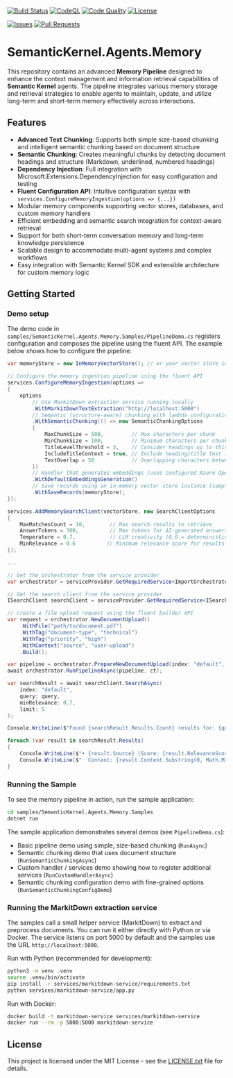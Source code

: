 [![Build Status](https://github.com/kbeaugrand/SemanticKernel.Agents.Memory/actions/workflows/ci.yml/badge.svg)](https://github.com/kbeaugrand/SemanticKernel.Agents.Memory/actions/workflows/ci.yml)
[![CodeQL](https://github.com/kbeaugrand/SemanticKernel.Agents.Memory/actions/workflows/codeql-analysis.yml/badge.svg)](https://github.com/kbeaugrand/SemanticKernel.Agents.Memory/actions/workflows/codeql-analysis.yml)
[![Code Quality](https://github.com/kbeaugrand/SemanticKernel.Agents.Memory/actions/workflows/code-quality.yml/badge.svg)](https://github.com/kbeaugrand/SemanticKernel.Agents.Memory/actions/workflows/code-quality.yml)
[![License](https://img.shields.io/github/license/kbeaugrand/SemanticKernel.Agents.Memory.svg)](https://github.com/kbeaugrand/SemanticKernel.Agents.Memory/blob/main/LICENSE.txt)


[![Issues](https://img.shields.io/github/issues/kbeaugrand/SemanticKernel.Agents.Memory.svg)](https://github.com/kbeaugrand/SemanticKernel.Agents.Memory/issues)
[![Pull Requests](https://img.shields.io/github/issues-pr/kbeaugrand/SemanticKernel.Agents.Memory.svg)](https://github.com/kbeaugrand/SemanticKernel.Agents.Memory/pulls)

# SemanticKernel.Agents.Memory

This repository contains an advanced **Memory Pipeline** designed to enhance the context management and information retrieval capabilities of **Semantic Kernel** agents. The pipeline integrates various memory storage and retrieval strategies to enable agents to maintain, update, and utilize long-term and short-term memory effectively across interactions.

## Features

- **Advanced Text Chunking**: Supports both simple size-based chunking and intelligent semantic chunking based on document structure
- **Semantic Chunking**: Creates meaningful chunks by detecting document headings and structure (Markdown, underlined, numbered headings)
- **Dependency Injection**: Full integration with Microsoft.Extensions.DependencyInjection for easy configuration and testing
- **Fluent Configuration API**: Intuitive configuration syntax with `services.ConfigureMemoryIngestion(options => {...})`
- Modular memory components supporting vector stores, databases, and custom memory handlers  
- Efficient embedding and semantic search integration for context-aware retrieval  
- Support for both short-term conversation memory and long-term knowledge persistence  
- Scalable design to accommodate multi-agent systems and complex workflows  
- Easy integration with Semantic Kernel SDK and extensible architecture for custom memory logic  

## Getting Started

### Demo setup

The demo code in `samples/SemanticKernel.Agents.Memory.Samples/PipelineDemo.cs` registers configuration and composes the pipeline using the fluent API. The example below shows how to configure the pipeline:

```csharp
var memoryStore = new InMemoryVectorStore(); // or your vector store implementation

// Configure the memory ingestion pipeline using the fluent API
services.ConfigureMemoryIngestion(options =>
{
    options
        // Use MarkitDown extraction service running locally
        .WithMarkitDownTextExtraction("http://localhost:5000")
        // Semantic (structure-aware) chunking with lambda configuration
        .WithSemanticChunking(() => new SemanticChunkingOptions
        {
            MaxChunkSize = 500,         // Max characters per chunk
            MinChunkSize = 100,         // Minimum characters per chunk for structure-aware splitting
            TitleLevelThreshold = 3,    // Consider headings up to this level as titles
            IncludeTitleContext = true, // Include heading/title text in chunk context
            TextOverlap = 50            // Overlapping characters between adjacent chunks
        })
        // Handler that generates embeddings (uses configured Azure OpenAI or mock generator)
        .WithDefaultEmbeddingsGeneration()
        // Save records using an in-memory vector store instance (samples use this for demos)
        .WithSaveRecords(memoryStore);
});

services.AddMemorySearchClient(vectorStore, new SearchClientOptions
{
    MaxMatchesCount = 10,        // Max search results to retrieve
    AnswerTokens = 300,          // Max tokens for AI-generated answers
    Temperature = 0.7,           // LLM creativity (0.0 = deterministic, 1.0 = creative)
    MinRelevance = 0.6          // Minimum relevance score for results
});

...

// Get the orchestrator from the service provider
var orchestrator = serviceProvider.GetRequiredService<ImportOrchestrator>();

// Get the search client from the service provider
ISearchClient searchClient = serviceProvider.GetRequiredService<ISearchClient>();

// Create a file upload request using the fluent builder API
var request = orchestrator.NewDocumentUpload()
    .WithFile("path/to/document.pdf")
    .WithTag("document-type", "technical")
    .WithTag("priority", "high")
    .WithContext("source", "user-upload")
    .Build();

var pipeline = orchestrator.PrepareNewDocumentUpload(index: "default", request);
await orchestrator.RunPipelineAsync(pipeline, ct);

var searchResult = await searchClient.SearchAsync(
    index: "default",
    query: query,
    minRelevance: 0.7,
    limit: 5
);

Console.WriteLine($"Found {searchResult.Results.Count} results for: {query}");

foreach (var result in searchResult.Results)
{
    Console.WriteLine($"• {result.Source} (Score: {result.RelevanceScore:F3})");
    Console.WriteLine($"  Content: {result.Content.Substring(0, Math.Min(150, result.ContentLength))}...");
}
```

### Running the Sample

To see the memory pipeline in action, run the sample application:

```bash
cd samples/SemanticKernel.Agents.Memory.Samples
dotnet run
```

The sample application demonstrates several demos (see `PipelineDemo.cs`):

- Basic pipeline demo using simple, size-based chunking (`RunAsync`)
- Semantic chunking demo that uses document structure (`RunSemanticChunkingAsync`)
- Custom handler / services demo showing how to register additional services (`RunCustomHandlerAsync`)
- Semantic chunking configuration demo with fine-grained options (`RunSemanticChunkingConfigDemo`)

### Running the MarkitDown extraction service

The samples call a small helper service (MarkitDown) to extract and preprocess documents. You can run it either directly with Python or via Docker. The service listens on port 5000 by default and the samples use the URL `http://localhost:5000`.

Run with Python (recommended for development):

```bash
python3 -m venv .venv
source .venv/bin/activate
pip install -r services/markitdown-service/requirements.txt
python services/markitdown-service/app.py
```

Run with Docker:

```bash
docker build -t markitdown-service services/markitdown-service
docker run --rm -p 5000:5000 markitdown-service
```

## License

This project is licensed under the MIT License - see the [LICENSE.txt](LICENSE.txt) file for details.
